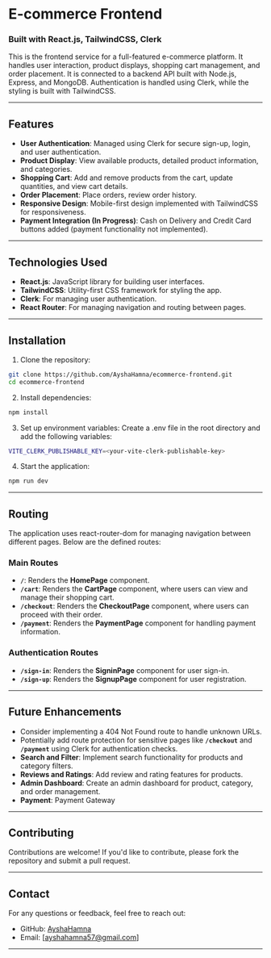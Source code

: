 # E-commerce Frontend

### Built with React.js, TailwindCSS, Clerk

This is the frontend service for a full-featured e-commerce platform. It handles user interaction, product displays, shopping cart management, and order placement. It is connected to a backend API built with Node.js, Express, and MongoDB. Authentication is handled using Clerk, while the styling is built with TailwindCSS.

---

## Features

- **User Authentication**: Managed using Clerk for secure sign-up, login, and user authentication.
- **Product Display**: View available products, detailed product information, and categories.
- **Shopping Cart**: Add and remove products from the cart, update quantities, and view cart details.
- **Order Placement**: Place orders, review order history.
- **Responsive Design**: Mobile-first design implemented with TailwindCSS for responsiveness.
- **Payment Integration (In Progress)**: Cash on Delivery and Credit Card buttons added (payment functionality not implemented).

---

## Technologies Used

- **React.js**: JavaScript library for building user interfaces.
- **TailwindCSS**: Utility-first CSS framework for styling the app.
- **Clerk**: For managing user authentication.
- **React Router**: For managing navigation and routing between pages.

---

## Installation

1. Clone the repository:

```bash
git clone https://github.com/AyshaHamna/ecommerce-frontend.git
cd ecommerce-frontend
```

2. Install dependencies:

```bash
npm install
```

3. Set up environment variables:
Create a .env file in the root directory and add the following variables:

```bash
VITE_CLERK_PUBLISHABLE_KEY=<your-vite-clerk-publishable-key>
```

4. Start the application:

```bash
npm run dev
```

---

## Routing
The application uses react-router-dom for managing navigation between different pages. Below are the defined routes:

### Main Routes

- **`/`**: Renders the **HomePage** component.
- **`/cart`**: Renders the **CartPage** component, where users can view and manage their shopping cart.
- **`/checkout`**: Renders the **CheckoutPage** component, where users can proceed with their order.
- **`/payment`**: Renders the **PaymentPage** component for handling payment information.

### Authentication Routes

- **`/sign-in`**: Renders the **SigninPage** component for user sign-in.
- **`/sign-up`**: Renders the **SignupPage** component for user registration.

---

## Future Enhancements

- Consider implementing a 404 Not Found route to handle unknown URLs.
- Potentially add route protection for sensitive pages like **`/checkout`** and **`/payment`** using Clerk for authentication checks.
- **Search and Filter**: Implement search functionality for products and category filters.
- **Reviews and Ratings**: Add review and rating features for products.
- **Admin Dashboard**: Create an admin dashboard for product, category, and order management.
- **Payment**: Payment Gateway

---

## Contributing

Contributions are welcome! If you'd like to contribute, please fork the repository and submit a pull request.

---

## Contact

For any questions or feedback, feel free to reach out:

- GitHub: [AyshaHamna](https://github.com/AyshaHamna)
- Email: [ayshahamna57@gmail.com]

---

